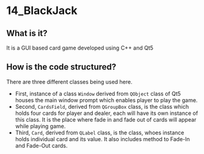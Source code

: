 # 14_BlackJack
## What is it?
It is a GUI based card game developed using C++ and Qt5

## How is the code structured?
There are three different classes being used here. 
<ul>
<li> First, instance of a class <code>Window</code> derived from <code>QObject</code> class of Qt5 houses the main window prompt which enables player to play the game. </li>
<li> Second, <code>CardsField</code>, derived from <code>QGroupBox</code> class, is the class which holds four cards for player and dealer, each will have its own instance of this class. It is the place where fade in and fade out of cards will appear while playing game. </li>
<li> Third, <code>Card</code>, derived from <code>QLabel</code> class, is the class, whoes instance holds individual card and its value. It also includes method to Fade-In and Fade-Out cards. </li>
